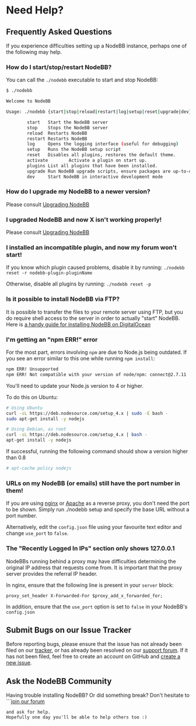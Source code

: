 Need Help?
==========

Frequently Asked Questions
--------------------------

If you experience difficulties setting up a NodeBB instance, perhaps one
of the following may help.

### How do I start/stop/restart NodeBB?

You can call the `./nodebb` executable to start and stop NodeBB:

``` bash
$ ./nodebb

Welcome to NodeBB

Usage: ./nodebb {start|stop|reload|restart|log|setup|reset|upgrade|dev}

        start   Start the NodeBB server
        stop    Stops the NodeBB server
        reload  Restarts NodeBB
        restart Restarts NodeBB
        log     Opens the logging interface (useful for debugging)
        setup   Runs the NodeBB setup script
        reset   Disables all plugins, restores the default theme.
        activate        Activate a plugin on start up.
        plugins List all plugins that have been installed.
        upgrade Run NodeBB upgrade scripts, ensure packages are up-to-date
        dev     Start NodeBB in interactive development mode
```

### How do I upgrade my NodeBB to a newer version?

Please consult [Upgrading NodeBB](../configuring/upgrade)

### I upgraded NodeBB and now X isn't working properly!

Please consult [Upgrading NodeBB](../configuring/upgrade)

### I installed an incompatible plugin, and now my forum won't start!

If you know which plugin caused problems, disable it by running:
`./nodebb reset -r nodebb-plugin-pluginName`

Otherwise, disable all plugins by running: `./nodebb reset -p`

### Is it possible to install NodeBB via FTP?

It is possible to transfer the files to your remote server using FTP,
but you do require shell access to the server in order to actually
"start" NodeBB. Here is [a handy guide for installing NodeBB on
DigitalOcean](http://burnaftercompiling.com/nodebb/setting-up-a-nodebb-forum-for-dummies/)

### I'm getting an "npm ERR!" error

For the most part, errors involving `npm` are due to Node.js being
outdated. If you see an error similar to this one while running
`npm install`:

``` bash
npm ERR! Unsupported
npm ERR! Not compatible with your version of node/npm: connect@2.7.11
```

You'll need to update your Node.js version to 4 or higher.

To do this on Ubuntu:

``` bash
# Using Ubuntu
curl -sL https://deb.nodesource.com/setup_4.x | sudo -E bash -
sudo apt-get install -y nodejs

# Using Debian, as root
curl -sL https://deb.nodesource.com/setup_4.x | bash -
apt-get install -y nodejs
```

If successful, running the following command should show a version
higher than 0.8

``` bash
# apt-cache policy nodejs
```

### URLs on my NodeBB (or emails) still have the port number in them!

If you are using [nginx](../configuring/proxies/nginx) or
[Apache](../configuring/proxies/apache) as a reverse proxy, you
don't need the port to be shown. Simply run ./nodebb setup and specify
the base URL without a port number.

Alternatively, edit the `config.json` file using your favourite text
editor and change `use_port` to `false`.

### The "Recently Logged In IPs" section only shows 127.0.0.1

NodeBBs running behind a proxy may have difficulties determining the
original IP address that requests come from. It is important that the
proxy server provides the referral IP header.

In nginx, ensure that the following line is present in your `server`
block:

``` nginx
proxy_set_header X-Forwarded-For $proxy_add_x_forwarded_for;
```

In addition, ensure that the `use_port` option is set to `false` in your
NodeBB's `config.json`

Submit Bugs on our Issue Tracker
--------------------------------

Before reporting bugs, please ensure that the issue has not already been
filed on our
[tracker](https://github.com/NodeBB/NodeBB/issues?state=closed), or has
already been resolved on our [support
forum](http://community.nodebb.org/category/6/bug-reports). If it has
not been filed, feel free to create an account on GitHub and [create a
new issue](https://github.com/NodeBB/NodeBB/issues).

Ask the NodeBB Community
------------------------

Having trouble installing NodeBB? Or did something break? Don't hesitate
to ```<a href="https://community.nodebb.org/register" target="_blank">join our forum</a>
```
and ask for help.
Hopefully one day you'll be able to help others too :)

